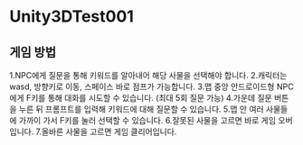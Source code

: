 # Unity3DTest001

## 게임 방법
1.NPC에게 질문을 통해 키워드를 알아내어 해당 사물을 선택해야 합니다.
2.캐릭터는 wasd, 방향키로 이동, 스페이스 바로 점프가 가능합니다.
3.맵 중앙 안드로이드형 NPC에게 F키를 통해 대화를 시도할 수 있습니다. (최대 5회 질문 가능)
4.가운데 질문 버튼을 누른 뒤 프롬프트를 입력해 키워드에 대해 질문할 수 있습니다.
5.맵 안 여러 사물들에 가까이 가서 F키를 눌러 선택할 수 있습니다.
6.잘못된 사물을 고르면 바로 게임 오버입니다.
7.올바른 사물을 고르면 게임 클리어입니다.
